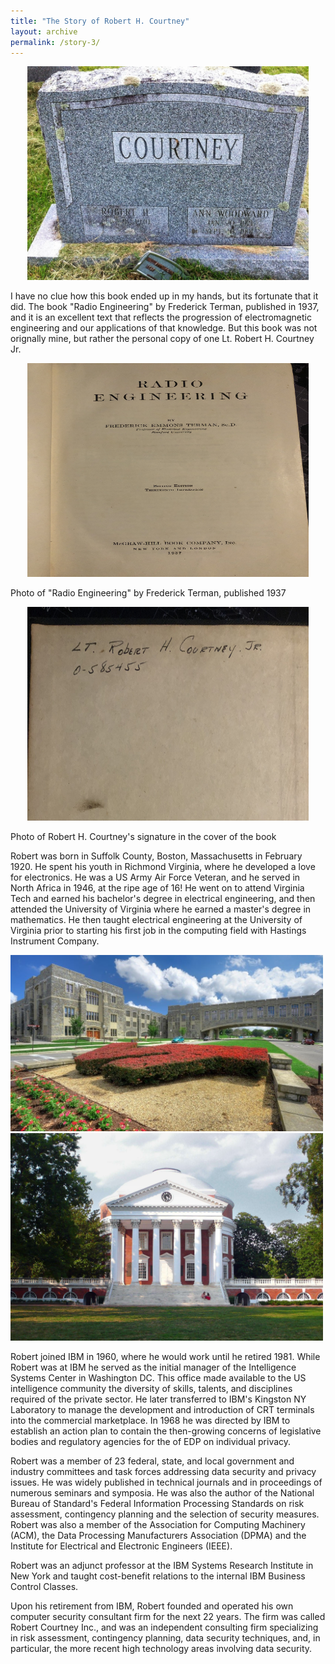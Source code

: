 ```yaml
---
title: "The Story of Robert H. Courtney"
layout: archive
permalink: /story-3/
---
```

<p align="center">
    <img width="450" height="342" src='/images/Rob_Courtney.jpeg'>
</p>
I have no clue how this book ended up in my hands, but its fortunate that it did. The book "Radio Engineering" by Frederick Terman, published in 1937, and it is an excellent text that reflects the progression of electromagnetic engineering and our applications of that knowledge. But this book was not orignally mine, but rather the personal copy of one Lt. Robert H. Courtney Jr.

<p align="center">
    <img width="450" height="342" src='/images/radio_engineer.jpg'>
</p>
Photo of "Radio Engineering" by Frederick Terman, published 1937

<p align="center">
    <img width="450" height="342" src='/images/name.jpg'>
</p>
Photo of Robert H. Courtney's signature in the cover of the book

Robert was born in Suffolk County, Boston, Massachusetts in February 1920. He spent his youth in Richmond Virginia, where he developed a love for electronics. He was a US Army Air Force Veteran, and he served in North Africa in 1946, at the ripe age of 16! He went on to attend Virginia Tech and earned his bachelor's degree in electrical engineering, and then attended the University of Virginia where he earned a master's degree in mathematics. He then taught electrical engineering at the University of Virginia prior to starting his first job in the computing field with Hastings Instrument Company.

<p float="left">
  <img src="/images/RHVT.jpg" width="500" />
  <img src="/images/RHUV.jpg" width="500" /> 
</p>

Robert joined IBM in 1960, where he would work until he retired 1981. While Robert was at IBM he served as the initial manager of the Intelligence Systems Center in Washington DC. This office made available to the US intelligence community the diversity of skills, talents, and disciplines required of the private sector. He later transferred to IBM's Kingston NY Laboratory to manage the development and introduction of CRT terminals into the commercial marketplace. In 1968 he was directed by IBM to establish an action plan to contain the then-growing concerns of legislative bodies and regulatory agencies for the of EDP on individual privacy.

Robert was a member of 23 federal, state, and local government and industry committees and task forces addressing data security and privacy issues. He was widely published in technical journals and in proceedings of numerous seminars and symposia. He was also the author of the National Bureau of Standard's Federal Information Processing Standards on risk assessment, contingency planning and the selection of security measures. Robert was also a member of the Association for Computing Machinery (ACM), the Data Processing Manufacturers Association (DPMA) and the Institute for Electrical and Electronic Engineers (IEEE).

Robert was an adjunct professor at the IBM Systems Research Institute in New York and taught cost-benefit relations to the internal IBM Business Control Classes.

Upon his retirement from IBM, Robert founded and operated his own computer security consultant firm for the next 22 years. The firm was called Robert Courtney Inc., and was an independent consulting firm specializing in risk assessment, contingency planning, data security techniques, and, in particular, the more recent high technology areas involving data security.


